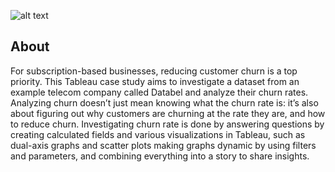 ![alt text](https://nextommerce.com/wp-content/uploads/2019/04/pasted-image-0.png)

## About

For subscription-based businesses, reducing customer churn is a top priority.
This Tableau case study aims to investigate a dataset from an example telecom company called Databel and analyze their churn rates.
Analyzing churn doesn’t just mean knowing what the churn rate is: it’s also about figuring out why customers are churning at the rate they are, and how to reduce churn.
Investigating churn rate is done by answering questions by creating calculated fields and various visualizations in Tableau, such as dual-axis graphs and scatter plots making graphs dynamic 
by using filters and parameters, and combining everything into a story to share insights.
